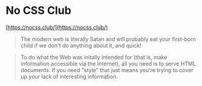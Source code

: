 # No CSS Club

[https://nocss.club/](https://nocss.club/)

> The modern web is literally Satan and will probably eat your first-born child if we don't do anything about it, and quick!

> To do what the Web was initally intended for (that is, make information accessible via the Internet), all you need is to serve HTML documents. If you need "style" that just means you're trying to cover up your lack of interesting information. 
